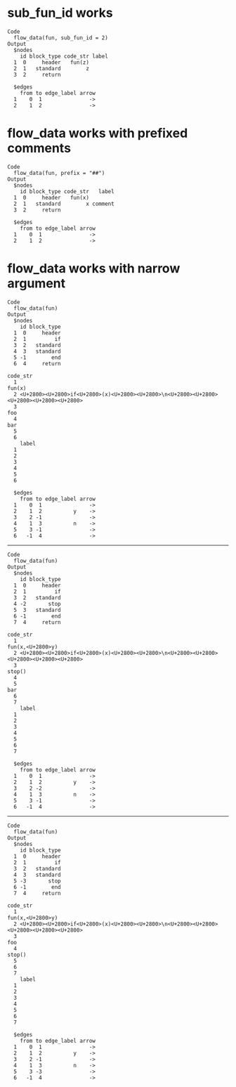 # sub_fun_id works

    Code
      flow_data(fun, sub_fun_id = 2)
    Output
      $nodes
        id block_type code_str label
      1  0     header   fun(z)      
      2  1   standard        z      
      3  2     return               
      
      $edges
        from to edge_label arrow
      1    0  1               ->
      2    1  2               ->
      

# flow_data works with prefixed comments

    Code
      flow_data(fun, prefix = "##")
    Output
      $nodes
        id block_type code_str   label
      1  0     header   fun(x)        
      2  1   standard        x comment
      3  2     return                 
      
      $edges
        from to edge_label arrow
      1    0  1               ->
      2    1  2               ->
      

# flow_data works with narrow argument

    Code
      flow_data(fun)
    Output
      $nodes
        id block_type
      1  0     header
      2  1         if
      3  2   standard
      4  3   standard
      5 -1        end
      6  4     return
                                                                                       code_str
      1                                                                                  fun(x)
      2 <U+2800><U+2800>if<U+2800>(x)<U+2800><U+2800>\n<U+2800><U+2800><U+2800><U+2800><U+2800>
      3                                                                                     foo
      4                                                                                     bar
      5                                                                                        
      6                                                                                        
        label
      1      
      2      
      3      
      4      
      5      
      6      
      
      $edges
        from to edge_label arrow
      1    0  1               ->
      2    1  2          y    ->
      3    2 -1               ->
      4    1  3          n    ->
      5    3 -1               ->
      6   -1  4               ->
      

---

    Code
      flow_data(fun)
    Output
      $nodes
        id block_type
      1  0     header
      2  1         if
      3  2   standard
      4 -2       stop
      5  3   standard
      6 -1        end
      7  4     return
                                                                                       code_str
      1                                                                        fun(x,<U+2800>y)
      2 <U+2800><U+2800>if<U+2800>(x)<U+2800><U+2800>\n<U+2800><U+2800><U+2800><U+2800><U+2800>
      3                                                                                  stop()
      4                                                                                        
      5                                                                                     bar
      6                                                                                        
      7                                                                                        
        label
      1      
      2      
      3      
      4      
      5      
      6      
      7      
      
      $edges
        from to edge_label arrow
      1    0  1               ->
      2    1  2          y    ->
      3    2 -2               ->
      4    1  3          n    ->
      5    3 -1               ->
      6   -1  4               ->
      

---

    Code
      flow_data(fun)
    Output
      $nodes
        id block_type
      1  0     header
      2  1         if
      3  2   standard
      4  3   standard
      5 -3       stop
      6 -1        end
      7  4     return
                                                                                       code_str
      1                                                                        fun(x,<U+2800>y)
      2 <U+2800><U+2800>if<U+2800>(x)<U+2800><U+2800>\n<U+2800><U+2800><U+2800><U+2800><U+2800>
      3                                                                                     foo
      4                                                                                  stop()
      5                                                                                        
      6                                                                                        
      7                                                                                        
        label
      1      
      2      
      3      
      4      
      5      
      6      
      7      
      
      $edges
        from to edge_label arrow
      1    0  1               ->
      2    1  2          y    ->
      3    2 -1               ->
      4    1  3          n    ->
      5    3 -3               ->
      6   -1  4               ->
      


